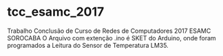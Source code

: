 # tcc_esamc_2017
Trabalho Conclusão de Curso de Redes de Computadores 2017 ESAMC SOROCABA
O Arquivo com extenção .ino é SKET do Arduino, onde foram programados a Leitura do Sensor de Temperatura LM35. 
